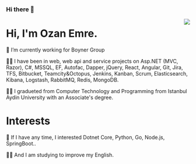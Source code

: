 ### Hi there 👋

<!--
**OzanEmre/OzanEmre** is a ✨ _special_ ✨ repository because its `README.md` (this file) appears on your GitHub profile.

Here are some ideas to get you started:

- 🔭 I’m currently working on ...
- 🌱 I’m currently learning ...
- 👯 I’m looking to collaborate on ...
- 🤔 I’m looking for help with ...
- 💬 Ask me about ...
- 📫 How to reach me: ...
- 😄 Pronouns: ...
- ⚡ Fun fact: ...
-->

<img align='right' src="https://github-readme-stats.vercel.app/api?username=OzanEmre&show_icons=true&theme=tokyonight&text_color=308cb8&icon_color=308cb8&hide_border=true">

# Hi, I'm Ozan Emre.

🔭 I’m currently working for Boyner Group

👨‍💻 I have been in web, web api and service projects on Asp.NET (MVC, Razor), C#, MSSQL, EF, Autofac, Dapper, jQuery, React, Angular, Git, Jira, TFS, Bitbucket, Teamcity&Octopus, Jenkins, Kanban, Scrum, Elasticsearch, Kibana, Logstash, RabbitMQ, Redis, MongoDB.

👨‍🎓 I gradueted from Computer Technology and Programming from Istanbul Aydin University with an Associate's degree.

# Interests
👀 If I have any time, I interested Dotnet Core, Python, Go, Node.js, SpringBoot..

<!--, Java, Kotlin, Flutter, Dart, Ruby, Unity 3D, Machine Learning, AI, Electron, Elasticsearch, Redis, RabbitMQ, PostgreSQL, MongoDB, Docker and Kubernetes. -->
<!--
[![](https://img.shields.io/badge/python-cD1?style=for-the-badge&logo=python&color=d0d0d0)]()
[![](https://img.shields.io/badge/pandas-cD1?style=for-the-badge&logo=pandas&color=d0d0d0)]()
[![](https://img.shields.io/badge/Tensorflow-cD1?style=for-the-badge&logo=tensorflow&color=d0d0d0)]()
[![](https://img.shields.io/badge/keras-cD1?style=for-the-badge&logo=keras&color=d0d0d0)]()
[![](https://img.shields.io/badge/flask-cD1?style=for-the-badge&logo=flask&color=d0d0d0)]()
-->

🏃‍♂️ And I am studying to improve my English.

<!--[![](https://img.shields.io/twitter/follow/ozanemre?style=social)](https://www.twitter.com/ozanemre)
[![](https://img.shields.io/github/followers/ozanemre?style=social)](https://www.github.com/ozanemre)

[![](https://img.shields.io/badge/twitter-%231DA1F2.svg?&style=for-the-badge&logo=twitter&logoColor=white)](https://www.twitter.com/ozanemre)
[![](https://img.shields.io/badge/linkedin-%230077B5.svg?&style=for-the-badge&logo=linkedin&logoColor=white)](https://www.linkedin.com/in/oedegirmenci/)-->
